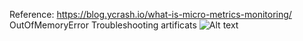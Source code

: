 Reference: https://blog.ycrash.io/what-is-micro-metrics-monitoring/
OutOfMemoryError Troubleshooting artificats
![Alt text](https://github.com/user-attachments/assets/c1f5d183-f9ff-482d-b47c-c625e9ba9752 "Optional title")

